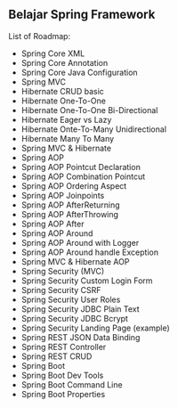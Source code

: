 ## Belajar Spring Framework

List of Roadmap:

* Spring Core XML
* Spring Core Annotation
* Spring Core Java Configuration
* Spring MVC
* Hibernate CRUD basic
* Hibernate One-To-One
* Hibernate One-To-One Bi-Directional
* Hibernate Eager vs Lazy
* Hibernate Onte-To-Many Unidirectional
* Hibernate Many To Many
* Spring MVC & Hibernate
* Spring AOP
* Spring AOP Pointcut Declaration
* Spring AOP Combination Pointcut
* Spring AOP Ordering Aspect
* Spring AOP Joinpoints
* Spring AOP AfterReturning
* Spring AOP AfterThrowing
* Spring AOP After
* Spring AOP Around
* Spring AOP Around with Logger
* Spring AOP Around handle Exception
* Spring MVC & Hibernate AOP
* Spring Security (MVC)
* Spring Security Custom Login Form
* Spring Security CSRF
* Spring Security User Roles
* Spring Security JDBC Plain Text
* Spring Security JDBC Bcrypt
* Spring Security Landing Page (example)
* Spring REST JSON Data Binding
* Spring REST Controller
* Spring REST CRUD
* Spring Boot
* Spring Boot Dev Tools
* Spring Boot Command Line
* Spring Boot Properties
